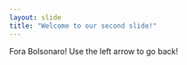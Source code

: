 ```yaml
---
layout: slide
title: "Welcome to our second slide!"
---
```

Fora Bolsonaro!
Use the left arrow to go back!
